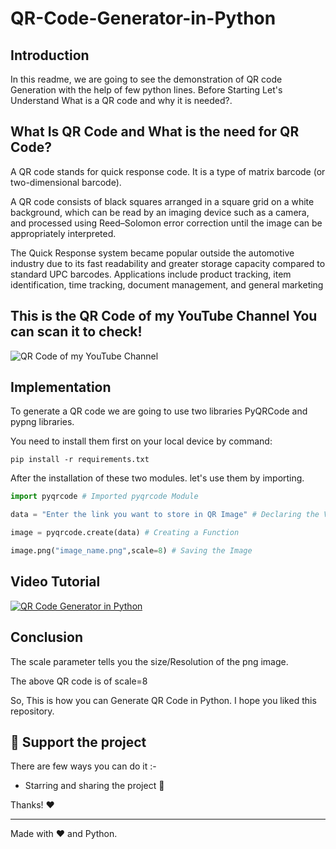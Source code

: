 # QR-Code-Generator-in-Python
## Introduction
In this readme, we are going to see the demonstration of QR code Generation with the help of few python lines. Before Starting Let's Understand What is a QR code and why it is needed?.

## What Is QR Code and What is the need for QR Code?
A QR code stands for quick response code. It is a type of matrix barcode (or two-dimensional barcode). 

A QR code consists of black squares arranged in a square grid on a white background, which can be read by an imaging device such as a camera, and processed using Reed–Solomon error correction until the image can be appropriately interpreted.

The Quick Response system became popular outside the automotive industry due to its fast readability and greater storage capacity compared to standard UPC barcodes. Applications include product tracking, item identification, time tracking, document management, and general marketing

## This is the QR Code of my YouTube Channel You can scan it to check!

![QR Code of my YouTube Channel](https://user-images.githubusercontent.com/76176138/126047396-a3bef30a-c98f-410e-b1b8-d5cfd2e9353b.png)

## Implementation
To generate a QR code we are going to use two libraries PyQRCode and pypng libraries.

You need to install them first on your local device by command:

```shell
pip install -r requirements.txt
```

After the installation of these two modules. let's use them by importing.

```python
import pyqrcode # Imported pyqrcode Module

data = "Enter the link you want to store in QR Image" # Declaring the Variables

image = pyqrcode.create(data) # Creating a Function

image.png("image_name.png",scale=8) # Saving the Image
```
## Video Tutorial

[![QR Code Generator in Python](https://img.youtube.com/vi/Q6Qi4cN6POg/0.jpg)](https://www.youtube.com/watch?v=Q6Qi4cN6POg)

## Conclusion

The scale parameter tells you the size/Resolution of the png image.

The above QR code is of scale=8

So, This is how you can Generate QR Code in Python. I hope you liked this repository.

## :sparkling_heart: Support the project

There are few ways you can do it :-

- Starring and sharing the project :rocket:

Thanks! :heart:

---

Made with :heart: and Python.
